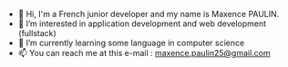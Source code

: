 - 👋 Hi, I'm a French junior developer and my name is Maxence PAULIN.
- 👀 I’m interested in application development and web development (fullstack)
- 🌱 I’m currently learning some language in computer science
- 📫 You can reach me at this e-mail : [maxence.paulin25@gmail.com](mailto:maxence.paulin25@gmail.com)

<!---
MaxencePaulin/MaxencePaulin is a ✨ special ✨ repository because its `README.md` (this file) appears on your GitHub profile.
You can click the Preview link to take a look at your changes.
--->

